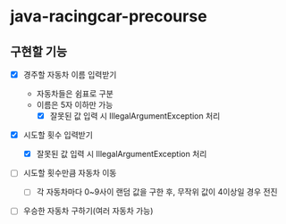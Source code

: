 # java-racingcar-precourse

## 구현할 기능
- [x] 경주할 자동차 이름 입력받기
  - 자동차들은 쉼표로 구분
  - 이름은 5자 이하만 가능
    - [x] 잘못된 값 입력 시 IllegalArgumentException 처리
- [x] 시도할 횟수 입력받기
  - [x] 잘못된 값 입력 시 IllegalArgumentException 처리
- [ ] 시도할 횟수만큼 자동차 이동
  - [ ] 각 자동차마다 0~9사이 랜덤 값을 구한 후, 무작위 값이 4이상일 경우 전진
- [ ] 우승한 자동차 구하기(여러 자동차 가능)

